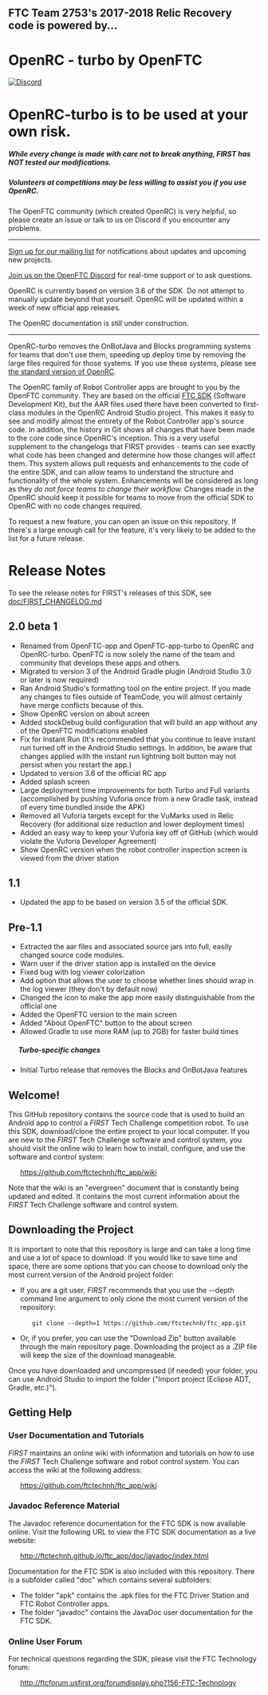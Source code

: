 
## FTC Team 2753's 2017-2018 Relic Recovery code is powered by...

# OpenRC - turbo by OpenFTC

[![Discord](https://img.shields.io/discord/377144270034829324.svg?style=for-the-badge)](https://discord.gg/ameFTnC)

# OpenRC-turbo is to be used at your own risk.
##### While every change is made with care not to break anything, FIRST has NOT tested our modifications.
##### Volunteers at competitions may be less willing to assist you if you use OpenRC.
The OpenFTC community (which created OpenRC) is very helpful, so please create an issue or talk to us on Discord if you
encounter any problems.

---

[Sign up for our mailing list](http://eepurl.com/dgZbKj) for notifications about updates and upcoming new projects.

[Join us on the OpenFTC Discord](https://discord.gg/Q3CgrxU) for real-time support or to ask questions.

OpenRC is currently based on version 3.6 of the SDK. Do not attempt to manually update beyond that yourself. OpenRC will
be updated within a week of new official app releases.

The OpenRC documentation is still under construction.

---

OpenRC-turbo removes the OnBotJava and Blocks programming systems for teams that don't use them, speeding up deploy time
by removing the large files required for those systems. If you use these systems, please see
[the standard version of OpenRC](https://github.com/OpenFTC/OpenRC).

The OpenRC family of Robot Controller apps are brought to you by the OpenFTC community. They are based on the official
[FTC SDK](https://github.com/ftctechnh/ftc_app) (Software Development Kit), but the AAR files used there have been
converted to first-class modules in the OpenRC Android Studio project. This makes it easy to see and modify almost the
entirety of the Robot Controller app's source code. In addition, the history in Git shows all changes that have been
made to the core code since OpenRC's inception. This is a very useful supplement to the changelogs that FIRST provides -
teams can see exactly what code has been changed and determine how those changes will affect them.
This system allows pull requests and enhancements to the code of the entire SDK, and can allow teams to understand the
structure and functionality of the whole system. Enhancements will be considered as long as they _do not force teams to
change their workflow._ Changes made in the OpenRC should keep it possible for teams to move from the official SDK to
OpenRC with no code changes required.

To request a new feature, you can open an issue on this repository. If there's a large enough call for the feature, it's
very likely to be added to the list for a future release.

# Release Notes
To see the release notes for FIRST's releases of this SDK, see [doc/FIRST_CHANGELOG.md](doc/FIRST_CHANGELOG.md)

## 2.0 beta 1
* Renamed from OpenFTC-app and OpenFTC-app-turbo to OpenRC and OpenRC-turbo. OpenFTC is now solely the name of the team
  and community that develops these apps and others.
* Migrated to version 3 of the Android Gradle plugin (Android Studio 3.0 or later is now required)
* ‎Ran Android Studio's formatting tool on the entire project. If you made any changes to files outside of TeamCode, you
  will almost certainly have merge conflicts because of this.
* ‎Show OpenRC version on about screen
* ‎Added stockDebug build configuration that will build an app without any of the OpenFTC modifications enabled
* ‎Fix for Instant Run (It's recommended that you continue to leave instant run turned off in the Android Studio
  settings. In addition, be aware that changes applied with the instant run lightning bolt button may not persist when
  you restart the app.)
* ‎Updated to version 3.6 of the official RC app
* ‎Added splash screen
* ‎Large deployment time improvements for both Turbo and Full variants (accomplished by pushing Vuforia once from a new
  Gradle task, instead of every time bundled inside the APK)
* ‎Removed all Vuforia targets except for the VuMarks used in Relic Recovery (for additional size reduction and lower
  deployment times)
* ‎Added an easy way to keep your Vuforia key off of GitHub (which would violate the Vuforia Developer Agreement)
* Show OpenRC version when the robot controller inspection screen is viewed from the driver station

## 1.1
* Updated the app to be based on version 3.5 of the official SDK.

## Pre-1.1
* Extracted the aar files and associated source jars into full, easily changed source code modules.
* Warn user if the driver station app is installed on the device
* Fixed bug with log viewer colorization
* Add option that allows the user to choose whether lines should wrap in the log viewer (they don't by default now)
* Changed the icon to make the app more easily distinguishable from the official one
* Added the OpenFTC version to the main screen
* Added "About OpenFTC" button to the about screen
* Allowed Gradle to use more RAM (up to 2GB) for faster build times
##### &nbsp;&nbsp;&nbsp;&nbsp;&nbsp; Turbo-specific changes
* Initial Turbo release that removes the Blocks and OnBotJava features

## Welcome!
This GitHub repository contains the source code that is used to build an Android app to control a *FIRST* Tech Challenge
competition robot.  To use this SDK, download/clone the entire project to your local computer. If you are new to the
*FIRST* Tech Challenge software and control system, you should visit the online wiki to learn how to install, configure,
and use the software and control system:

&nbsp;&nbsp;&nbsp;&nbsp;&nbsp;&nbsp;https://github.com/ftctechnh/ftc_app/wiki

Note that the wiki is an "evergreen" document that is constantly being updated and edited.  It contains the most current
information about the *FIRST* Tech Challenge software and control system.

## Downloading the Project
It is important to note that this repository is large and can take a long time and use a lot of space to download. If
you would like to save time and space, there are some options that you can choose to download only the most current
version of the Android project folder:

* If you are a git user, *FIRST* recommends that you use the --depth command line argument to only clone the most
current version of the repository:

&nbsp;&nbsp;&nbsp;&nbsp;&nbsp;&nbsp;&nbsp;&nbsp;&nbsp;&nbsp;&nbsp;&nbsp;`git clone --depth=1 https://github.com/ftctechnh/ftc_app.git`

* Or, if you prefer, you can use the "Download Zip" button available through the main repository page.  Downloading the
project as a .ZIP file will keep the size of the download manageable.

Once you have downloaded and uncompressed (if needed) your folder, you can use Android Studio to import the folder
("Import project (Eclipse ADT, Gradle, etc.)").

## Getting Help
### User Documentation and Tutorials
*FIRST* maintains an online wiki with information and tutorials on how to use the *FIRST* Tech Challenge software and
robot control system.  You can access the wiki at the following address:

&nbsp;&nbsp;&nbsp;&nbsp;&nbsp;&nbsp;https://github.com/ftctechnh/ftc_app/wiki

### Javadoc Reference Material
The Javadoc reference documentation for the FTC SDK is now available online.  Visit the following URL to view the FTC
SDK documentation as a live website:

&nbsp;&nbsp;&nbsp;&nbsp;&nbsp;&nbsp;http://ftctechnh.github.io/ftc_app/doc/javadoc/index.html    

Documentation for the FTC SDK is also included with this repository.  There is a subfolder called "doc" which contains
several subfolders:

 * The folder "apk" contains the .apk files for the FTC Driver Station and FTC Robot Controller apps.
 * The folder "javadoc" contains the JavaDoc user documentation for the FTC SDK.

### Online User Forum
For technical questions regarding the SDK, please visit the FTC Technology forum:

&nbsp;&nbsp;&nbsp;&nbsp;&nbsp;&nbsp;http://ftcforum.usfirst.org/forumdisplay.php?156-FTC-Technology